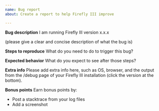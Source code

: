 ```yaml
---
name: Bug report
about: Create a report to help Firefly III improve

---
```


**Bug description**
I am running Firefly III version x.x.x

(please give a clear and concise description of what the bug is)

**Steps to reproduce**
What do you need to do to trigger this bug?

**Expected behavior**
What do you expect to see after those steps?

**Extra info**
Please add extra info here, such as OS, browser, and the output from the /debug page of your Firefly III installation (click the version at the bottom).

**Bonus points**
Earn bonus points by:

- Post a stacktrace from your log files
- Add a screenshot
